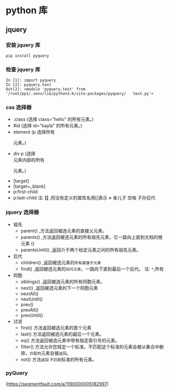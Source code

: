 # python 库

## jquery

### 安装 jquery 库

    pip install pyquery

### 检查 jquery 库

    In [1]: import pyquery
    In [2]: pyquery.text
    Out[2]: <module 'pyquery.text' from '/root/pp1/.venv/lib/python3.6/site-packages/pyquery/   text.py'>

### css 选择器

- .class (选择 class="hello" 的所有元素。)
- #id (选择 id="kayla" 的所有元素。)
- element (p 选择所有 <p> 元素。)
- div p (选择 <div> 元素内部的所有 <p> 元素。)
- [target]
- [target=_blank]
- p:first-child
- p:last-child
  注:
  **[]** ,将没有定义的属性名用[]表示
  **>** 亲儿子
  空格 子孙后代

### jquery 选择器

- 祖先
  - parent() ,方法返回被选元素的直接父元素。
  - parents() ,方法返回被选元素的所有祖先元素，它一路向上直到文档的根元素 (<html>)
  - parentsUntil() ,返回介于两个给定元素之间的所有祖先元素。
- 后代
  - children() ,返回被选元素的`所有直接子元素`
  - find() ,返回被选元素的`后代元素`，一路向下直到最后一个后代。
    注:
    `*`,所有
- 同胞
  - siblings() ,返回被选元素的所有同胞元素。
  - next() ,返回被选元素的下一个同胞元素
  - nextAll()
  - nextUntil()
  - prev()
  - prevAll()
  - prevUntil()
- 过滤
  - first() 方法返回被选元素的首个元素
  - last() 方法返回被选元素的最后一个元素。
  - eq() 方法返回被选元素中带有指定索引号的元素。
  - filter() 方法允许您规定一个标准。不匹配这个标准的元素会被从集合中删除，`匹配的`元素会被`返回`。
  - not() 方法`返回` `不匹配`标准的所有元素。

### pyQuery

(https://segmentfault.com/a/1190000005182997)

